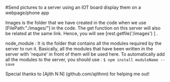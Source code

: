 #Send pictures to a server using an IOT board display them on a webpage/phone app

Images is the folder that we have created in the code when we use [FilePath:"./images/"] in the code. The get function on this server will also be related at the same link. Hence, you will see [rest.getfile('/images') ] .


node_module : It is the folder that contains all the modules required by the server to run it. Basically, all the modules that have been written in the server with 'require' in front of them will be used here. 
To automatically add all the modules to the server, you should use :
`$ npm install moduleName -- save`

Special thanks to [Ajith N N] (github.com/ajithnn) for helping me out!
